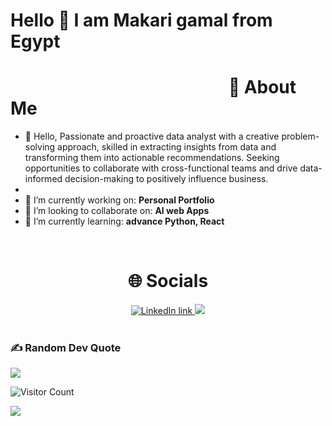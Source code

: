 # Hello 👋 I am Makari gamal from Egypt 
# ⠀⠀⠀⠀⠀⠀⠀⠀⠀⠀⠀⠀⠀⠀⠀⠀⠀💫 About Me
- 👋 Hello, Passionate and proactive data analyst with a creative problem-solving approach, skilled in extracting insights from data and transforming them into actionable recommendations. Seeking opportunities to collaborate with cross-functional teams and drive data-informed decision-making to positively influence business.
- 
- 🔭 I’m currently working on: <b>Personal Portfolio</b>
- 👯 I’m looking to collaborate on: <b>AI web Apps</b>
- 🌱 I’m currently learning: <b>advance Python, React </b> 

<br/>
<h1 align="center">🌐 Socials</h1>

<div align="center">
    <a href="https://www.linkedin.com/in/makari-gmal-hnaa" target="_blank">
        <img src="https://img.shields.io/badge/LinkedIn-%230077B5.svg?logo=linkedin&logoColor=white" alt="LinkedIn link">
    </a>
    <a href="https://twitter.com/KeshavU21610792" target="_blank">
        <img src=https://store-images.s-microsoft.com/image/apps.31120.9007199266245564.44dc7699-748d-4c34-ba5e-d04eb48f7960.bc4172bd-63f0-455a-9acd-5457f44e4473>
    </a>
</div>
<br/>



### ✍️ Random Dev Quote
![](https://quotes-github-readme.vercel.app/api?type=horizontal&theme=merko)

![Visitor Count](https://profile-counter.glitch.me/mdanielscottofficial/count.svg)

<img src="https://github.com/chethanyadav456/chethanyadav456/assets/46392684/56bc1e91-4b24-4ed9-ba3e-77f08f1af9d8">


